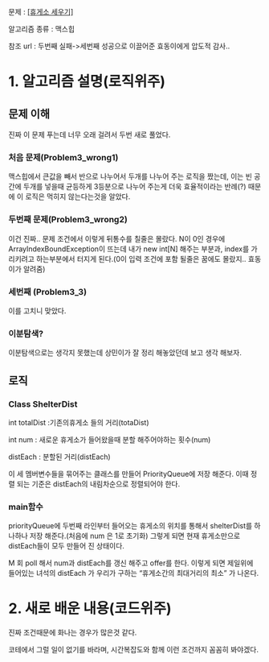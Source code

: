 문제 : [[휴게소 세우기]](https://www.acmicpc.net/problem/1477)

알고리즘 종류 : 맥스힙

참조 url : 두번째 실패->세번째 성공으로 이끌어준 효동이에게 압도적 감사..

# 1. 알고리즘 설명(로직위주)

## 문제 이해

진짜 이 문제 푸는데 너무 오래 걸려서 두번 새로 풀었다.

### 처음 문제(Problem3_wrong1)

맥스힙에서 큰값을 빼서 반으로 나누어서 두개를 나누어 주는 로직을 짰는데, 이는 빈 공간에 두개를 넣을때 균등하게 3등분으로 나누어 주는게 더욱 효율적이라는 반례(?) 때문에 이 로직은 먹히지 않는다는것을 알았다.

### 두번째 문제(Problem3_wrong2)

이건 진짜.. 문제 조건에서 이렇게 뒤통수를 칠줄은 몰랐다. N이 0인 경우에 ArrayIndexBoundException이 뜨는데 내가 new int[N] 해주는 부분과, index를 가리키려고 하는부분에서 터지게 된다.(0이 입력 조건에 포함 될줄은 꿈에도 몰랐지.. 효동이가 알려줌)

### 세번째 (Problem3_3)

이를 고치니 맞았다. 

### 이분탐색?

이분탐색으로는 생각지 못했는데 상민이가 잘 정리 해놓았던데 보고 생각 해보자.

## 로직

### Class ShelterDist

int totalDist :기존의휴게소 들의 거리(totaDist) 

int num : 새로운 휴게소가 들어왔을때 분할 해주어야하는 횟수(num) 

distEach : 분할된 거리(distEach) 

이 세 멤버변수들을 묶어주는 클래스를 만들어 PriorityQueue에 저장 해준다. 이때 정렬 되는 기준은 distEach의 내림차순으로 정렬되어야 한다. 

### main함수

priorityQueue<ShelterDist>에 두번째 라인부터 들어오는 휴게소의 위치를 통해서 shelterDist를 하나하나 저장 해준다.(처음에 num 은 1로 초기화) 그렇게 되면 현재 휴게소만으로 distEach들이 모두 만들어 진 상태이다.

M 회 poll 해서 num과 distEach를 갱신 해주고 offer를 한다. 이렇게 되면 제일위에 들어있는 녀석의 distEach 가 우리가 구하는 “휴게소간의 최대거리의 최소” 가 나온다.

# 2. 새로 배운 내용(코드위주)

진짜 조건때문에 화나는 경우가 많은것 같다. 

코테에서 그럴 일이 없기를 바라며, 시간복잡도와 함께 이런 조건까지 꼼꼼히 봐야겠다.